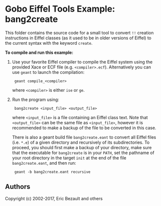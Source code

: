 # Gobo Eiffel Tools Example: bang2create

This folder contains the source code for a small tool to convert
`!!` creation instructions in Eiffel classes (as it used to be in
older versions of Eiffel) to the current syntax with the 
keyword `create`.

**To compile and run this example:**

1. Use your favorite Eiffel compiler to compile the Eiffel system using
   the provided Xace or ECF file (e.g. `<compiler>.ecf`). Alternatively
   you can use `geant` to launch the compilation:
   
        geant compile_<compiler>
       
    where `<compiler>` is either `ise` or `ge`.

2. Run the program using:

        bang2create <input_file> <output_file>

    where `<input_file>` is a file containing an Eiffel class text.
    Note that `<output_file>` can be the same file as `<input_file>`,
    however it is recommended to make a backup of the file to be
    converted in this case.

    There is also a geant build file `bang2create.eant` to convert
    all Eiffel files (i.e. `*.e`) of a given directory and recursively
    of its subdirectories. To proceed, you should first make a backup
    of your directory, make sure that the executable for `bang2create`
    is in your `PATH`, set the pathname of your root directory in the
    target `init` at the end of the file `bang2create.eant`, and then
    run:

        geant -b bang2create.eant recursive

## Authors

Copyright (c) 2002-2017, Eric Bezault and others

